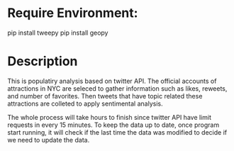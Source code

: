 # Require Environment:
pip install tweepy
pip install geopy
# Description
This is populatiry analysis based on twitter API. The official accounts of attractions in NYC are seleced to gather information such as likes, reweets, and number of favorites. Then tweets that have topic related these attractions are colleted to apply sentimental analysis. 

The whole process will take hours to finish since twitter API have limit requests in every 15 minutes. To keep the data up to date, once program start running, it will check if the last time the data was modified to decide if we need to update the data.
